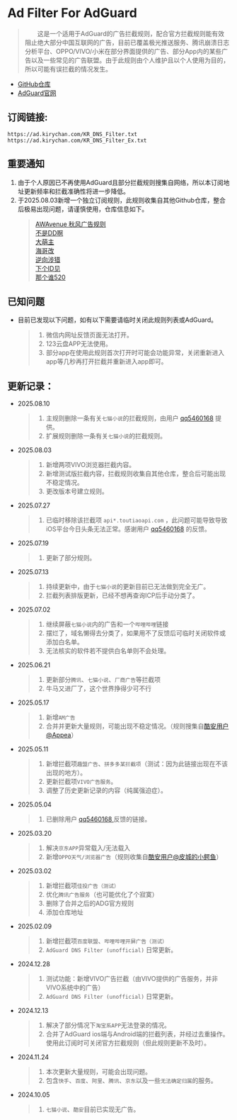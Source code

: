 # Ad Filter For AdGuard  

> 　　这是一个适用于AdGuard的广告拦截规则，配合官方拦截规则能有效阻止绝大部分中国互联网的广告，目前已覆盖极光推送服务、腾讯崩溃日志分析平台、OPPO/VIVO/小米在部分界面提供的广告、部分App内的某些广告以及一些常见的广告联盟。由于此规则由个人维护且以个人使用为目的，所以可能有误拦截的情况发生。  

- [GitHub仓库](https://github.com/KiryChanOfficial/AdFilterForAdGuard)  
- [AdGuard官网](https://adguard.com/)  

## 订阅链接:  
`https://ad.kirychan.com/KR_DNS_Filter.txt`  
`https://ad.kirychan.com/KR_DNS_Filter_Ex.txt`

## 重要通知  
1. 由于个人原因已不再使用AdGuard且部分拦截规则搜集自网络，所以本订阅地址更新频率和拦截准确性将进一步降低。  
2. 于2025.08.03新增一个独立订阅规则，此规则收集自其他Github仓库，整合后极易出现问题，请谨慎使用，仓库信息如下。  
    > [AWAvenue 秋风广告规则](https://raw.githubusercontent.com/TG-Twilight/AWAvenue-Ads-Rule/main/AWAvenue-Ads-Rule.txt)  
    > [不是DD啊](https://raw.githubusercontent.com/afwfv/DD-AD/main/rule/DD-AD.txt)  
    > [大萌主](https://raw.githubusercontent.com/damengzhu/banad/main/jiekouAD.txt)  
    > [海哥改](https://raw.githubusercontent.com/2771936993/HG/main/hg1.txt)  
    > [逆向涉猎](https://raw.githubusercontent.com/790953214/qy-Ads-Rule/main/black.txt)  
    > [下个ID见](https://raw.githubusercontent.com/2Gardon/SM-Ad-FuckU-hosts/master/SMAdHosts)  
    > [那个谁520](https://raw.githubusercontent.com/qq5460168/666/master/rules.txt)  


## 已知问题  
- 目前已发现以下问题，如有以下需要请临时关闭此规则列表或AdGuard。  
    > 1. 微信内网址反馈页面无法打开。  
    > 2. 123云盘APP无法使用。  
    > 3. 部分app在使用此规则首次打开时可能会功能异常，关闭重新进入app等几秒再打开拦截并重新进入app即可。

## 更新记录：  
- 2025.08.10  
    > 1. 主规则删除一条有关`七猫小说`的拦截规则，由用户 [qq5460168](https://github.com/KiryChanOfficial/AdFilterForAdGuard/issues/5) 提供。  
	> 2. 扩展规则删除一条有关`七猫小说`的拦截规则。  

- 2025.08.03  
    > 1. 新增两项VIVO浏览器拦截内容。  
    > 2. 新增测试版拦截内容，拦截规则收集自其他仓库，整合后可能出现不稳定情况。  
    > 3. 更改版本号建立规则。  

- 2025.07.27  
    > 1. 已临时移除该拦截项 `api*.toutiaoapi.com` ，此问题可能导致导致iOS平台今日头条无法正常。感谢用户 [qq5460168](https://github.com/KiryChanOfficial/AdFilterForAdGuard/issues/4) 的反馈。

- 2025.07.19  
    > 1. 更新了部分规则。  

- 2025.07.13  
    > 1. 持续更新中，由于`七猫小说`的更新目前已无法做到完全无广。  
    > 2. 拦截列表排版更新，已经不想再查询ICP后手动分类了。  

- 2025.07.02  
    > 1. 继续屏蔽`七猫小说`内的广告和一个`哔哩哔哩`链接  
    > 2. 摆烂了，域名懒得去分类了，如果用不了反馈后可临时关闭软件或添加白名单。  
    > 3. 无法核实的软件若不提供白名单则不会处理。  

- 2025.06.21  
    > 1. 更新部分`腾讯`、`七猫小说`、`厂商广告`等拦截项  
    > 2. 牛马又进厂了，这个世界挣得少可不行  

- 2025.05.17  
    > 1. 新增`AM广告`  
    > 2. 合并并更新大量规则，可能出现不稳定情况。（规则搜集自[酷安用户@Appea](https://www.coolapk.com/feed/63858856)）  

- 2025.05.11  
    > 1. 新增拦截项`趣盟广告`、`拼多多某拦截项`（测试：因为此链接出现在不该出现的地方）。  
    > 2. 更新拦截项`VIVO广告服务`。  
    > 3. 调整了历史更新记录的内容（纯属强迫症）。  

- 2025.05.04  
    > 1. 已删除用户 [qq5460168
](https://github.com/KiryChanOfficial/AdFilterForAdGuard/issues/3) 反馈的链接。  

- 2025.03.20  
    > 1. 解决`京东APP`异常载入/无法载入  
    > 2. 新增`OPPO天气/浏览器广告`（规则收集自[酷安用户@皮城的小鳄鱼](https://www.coolapk.com/feed/62763861)）  

- 2025.03.02  
    > 1. 新增拦截项`佳投广告（测试）`  
    > 2. 优化`腾讯广告服务`（也可能优化了个寂寞）  
    > 3. 删除了合并之后的ADG官方规则  
    > 4. 添加仓库地址

- 2025.02.09  
    > 1. 新增拦截项`百度联盟`、`哔哩哔哩开屏广告（测试）`  
    > 2. `AdGuard DNS Filter (unofficial)` 日常更新。  

- 2024.12.28  
    > 1. 测试功能：新增VIVO广告拦截（由VIVO提供的广告服务，并非VIVO系统中的广告）  
    > 2. `AdGuard DNS Filter (unofficial)` 日常更新。  

- 2024.12.13  
    > 1. 解决了部分情况下`淘宝系APP`无法登录的情况。  
    > 2. 合并了AdGuard ios端与Android端的拦截列表，并经过去重操作。使用此订阅时可关闭官方拦截规则（但此规则更新不及时）。  

- 2024.11.24  
    > 1. 本次更新大量规则，可能会出现问题。  
    > 2. 包含`快手`、`百度`、`阿里`、`腾讯`、`京东`以及一些`无法确定归属`的服务。  

- 2024.10.05  
    > 1. `七猫小说`、`酷安`目前已实现无广告。  